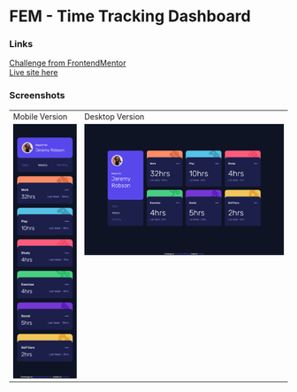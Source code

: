 # FEM - Time Tracking Dashboard

### Links

[Challenge from FrontendMentor](https://www.frontendmentor.io/challenges/time-tracking-dashboard-UIQ7167Jw)\
[Live site here]()

### Screenshots

<table>
  <tr>
    <td>Mobile Version</td>
    <td>Desktop Version</td>
  </tr>
  <tr valign="top">
    <td><img src="./screenshots/mobile.png" alt="mobile version" /></td>
    <td><img src="./screenshots/desktop.png" alt="desktop version" /></td>
  </tr>
</table>
